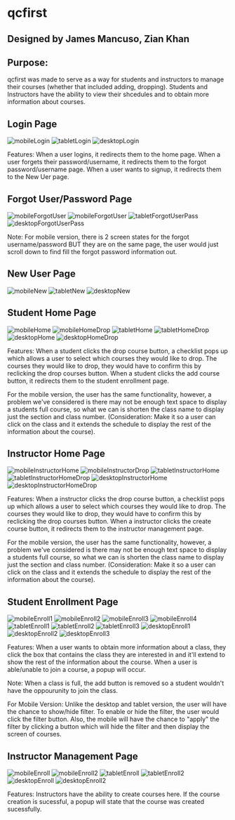 # qcfirst

## Designed by James Mancuso, Zian Khan

<!--
You and your partner should commit and push your visual designs to your GitHub repository (qcfirst). You should then create a README (instructions below) including your visual designs and any other information you want to include about your site (features, contributors, purpose of the website, etc).
--> 
## Purpose:
<p>qcfirst was made to serve as a way for students and instructors to manage their courses (whether that included adding, dropping). Students and Instructors have the ability to view their shcedules and to obtain more information about courses. </p>


## Login Page
![mobileLogin](./images/mobile/login.png)
![tabletLogin](./images/tablet/login.png)
![desktopLogin](./images/desktop/login.png)

<p>Features: When a user logins, it redirects them to the home page. When a user forgets their password/username, it redirects them to the forgot password/username page. When a user wants to signup, it redirects them to the New Uer page.</p>


## Forgot User/Password Page
![mobileForgotUser](./images/mobile/forgot_username.png)
![mobileForgotUser](./images/mobile/forgot_password.png)
![tabletForgotUserPass](./images/tablet/forgot_user_password.png)
![desktopForgotUserPass](./images/desktop/forgot_user_pass.png)


<p>Note: For mobile version, there is 2 screen states for the forgot username/password BUT they are on the same page, the user would just scroll down to find fill the forgot password information out. </p>

## New User Page
![mobileNew](./images/mobile/create_user.png)
![tabletNew](./images/tablet/new_user.png)
![desktopNew](./images/desktop/new_user.png)


## Student Home Page 

![mobileHome](./images/mobile/student_home.png)
![mobileHomeDrop](./images/mobile/student_home_drop.png)
![tabletHome](./images/tablet/student_home1.png)
![tabletHomeDrop](./images/tablet/student_home2.png)
![desktopHome](./images/desktop/student_home.png)
![desktopHomeDrop](./images/desktop/student_home_drop.png)

<p> Features: When a student clicks the drop course button, a checklist pops up which allows a user to select which courses they would like to drop. The courses they would like to drop, they would have to confirm this by reclicking the drop courses button. When a student clicks the add course button, it redirects them to the student enrollment page. </p>

<p>For the mobile version, the user has the same functionality, however, a problem we've considered is there may not be enough text space to display a students full course, so what we can is shorten the class name to display just the section and class number. (Consideration: Make it so a user can click on the class and it extends the schedule to display the rest of the information about the course).</p>


## Instructor Home Page
![mobileInstructorHome](./images/mobile/instructor_home1.png)
![mobileInstructorDrop](./images/mobile/instructor_home2.png)
![tabletInstructorHome](./images/tablet/instructor_home1.png)
![tabletInstructorHomeDrop](./images/tablet/instructor_home2.png)
![desktopInstructorHome](./images/desktop/instructor_home1.png)
![desktopInstructorHomeDrop](./images/desktop/instructor_home2.png)


<p> Features: When a instructor clicks the drop course button, a checklist pops up which allows a user to select which courses they would like to drop. The courses they would like to drop, they would have to confirm this by reclicking the drop courses button. When a instructor clicks the create course button, it redirects them to the instructor management page. </p>

<p>For the mobile version, the user has the same functionality, however, a problem we've considered is there may not be enough text space to display a students full course, so what we can is shorten the class name to display just the section and class number. (Consideration: Make it so a user can click on the class and it extends the schedule to display the rest of the information about the course).</p>

## Student Enrollment Page
![mobileEnroll1](./images/mobile/student_enroll_filter.png)
![mobileEnroll2](./images/mobile/student_enroll_nonfilter.png)
![mobileEnroll3](./images/mobile/student_enroll_failed.png)
![mobileEnroll4](./images/mobile/student_enroll_sucess.png)
![tabletEnroll1](./images/tablet/student_enroll1.png)
![tabletEnroll2](./images/tablet/student_enroll2.png)
![tabletEnroll3](./images/tablet/student_enroll3.png)
![desktopEnroll1](./images/desktop/student_enroll1.png)
![desktopEnroll2](./images/desktop/student_enroll2.png)
![desktopEnroll3](./images/desktop/student_enroll3.png)

<p>Features: When a user wants to obtain more information about a class, they click the box that contains the class they are interested in and it'll extend to show the rest of the information about the course. When a user is able/unable to join a course, a popup will occur.</p>

<p>Note: When a class is full, the add button is removed so a student wouldn't have the oppourunity to join the class.</p>

<p>For Mobile Version: Unlike the desktop and tablet version, the user will have the chance to show/hide filter. To enable or hide the filter, the user would click the filter button. Also, the mobile will have the chance to "apply" the filter by clicking a button which will hide the filter and then display the screen of courses.</p>


## Instructor Management Page
![mobileEnroll](./images/mobile/instructor_enroll1.png)
![mobileEnroll2](./images/mobile/instructor_enroll2.png)
![tabletEnroll](./images/tablet/instructor_enroll1.png)
![tabletEnroll2](./images/tablet/instructor_enroll2.png)
![desktopEnroll](./images/desktop/instructor_1.png)
![desktopEnroll2](./images/desktop/instructor_2.png)

<p>Features: Instructors have the ability to create courses here. If the course creation is sucessful, a popup will state that the course was created sucessfully. </p>


